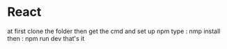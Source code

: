 # React 
at first clone the folder 
then get the cmd and set up npm
type : nmp install 
then : npm run dev 
that's it 
